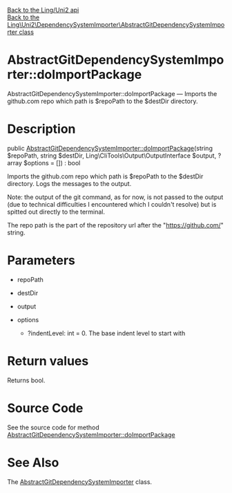 [Back to the Ling/Uni2 api](https://github.com/lingtalfi/Uni2/blob/master/doc/api/Ling/Uni2.md)<br>
[Back to the Ling\Uni2\DependencySystemImporter\AbstractGitDependencySystemImporter class](https://github.com/lingtalfi/Uni2/blob/master/doc/api/Ling/Uni2/DependencySystemImporter/AbstractGitDependencySystemImporter.md)


AbstractGitDependencySystemImporter::doImportPackage
================



AbstractGitDependencySystemImporter::doImportPackage — Imports the github.com repo which path is $repoPath to the $destDir directory.




Description
================


public [AbstractGitDependencySystemImporter::doImportPackage](https://github.com/lingtalfi/Uni2/blob/master/doc/api/Ling/Uni2/DependencySystemImporter/AbstractGitDependencySystemImporter/doImportPackage.md)(string $repoPath, string $destDir, Ling\CliTools\Output\OutputInterface $output, ?array $options = []) : bool




Imports the github.com repo which path is $repoPath to the $destDir directory.
Logs the messages to the output.

Note: the output of the git command, as for now, is not passed to the output (due to technical
difficulties I encountered which I couldn't resolve) but is spitted out directly to the terminal.


The repo path is the part of the repository url after the "https://github.com/" string.




Parameters
================


- repoPath

    

- destDir

    

- output

    

- options

    - ?indentLevel: int = 0. The base indent level to start with


Return values
================

Returns bool.








Source Code
===========
See the source code for method [AbstractGitDependencySystemImporter::doImportPackage](https://github.com/lingtalfi/Uni2/blob/master/DependencySystemImporter/AbstractGitDependencySystemImporter.php#L84-L131)


See Also
================

The [AbstractGitDependencySystemImporter](https://github.com/lingtalfi/Uni2/blob/master/doc/api/Ling/Uni2/DependencySystemImporter/AbstractGitDependencySystemImporter.md) class.



